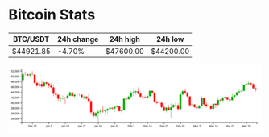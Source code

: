 # Bitcoin Stats

BTC/USDT|24h change|24h high|24h low|
|---|---|---|---|
|$44921.85|-4.70%|$47600.00|$44200.00|

<img src="./chart.svg">

